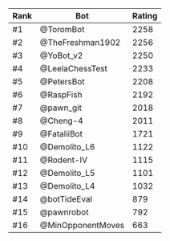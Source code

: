 Rank|Bot|Rating
---|---|---
#1|@ToromBot|2258
#2|@TheFreshman1902|2256
#3|@YoBot_v2|2250
#4|@LeelaChessTest|2233
#5|@PetersBot|2208
#6|@RaspFish|2192
#7|@pawn_git|2018
#8|@Cheng-4|2011
#9|@FataliiBot|1721
#10|@Demolito_L6|1122
#11|@Rodent-IV|1115
#12|@Demolito_L5|1101
#13|@Demolito_L4|1032
#14|@botTideEval|879
#15|@pawnrobot|792
#16|@MinOpponentMoves|663

